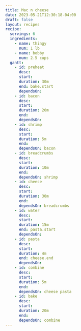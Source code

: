 ```yaml
---
title: Mac n cheese
date: 2023-05-21T12:30:18-04:00
draft: false
layout: recipes
recipe:
  servings: 6
  ingredients:
    - name: thingy
      num: 1 lb
    - name: bobby
      num: 2.5 cups
  gantt:
    - id: preheat
      desc:
      start:
      duration: 30m
      end: bake.start
      dependsOn:
    - id: bacon
      desc:
      start:
      duration: 20m
      end:
      dependsOn:
    - id: shrimp
      desc:
      start:
      duration: 5m
      end:
      dependsOn: bacon
    - id: breadcrumbs
      desc:
      start:
      duration: 10m
      end:
      dependsOn: shrimp
    - id: cheese
      desc:
      start:
      duration: 30m
      end:
      dependsOn: breadcrumbs
    - id: water
      desc:
      start:
      duration: 15m
      end: pasta.start
      dependsOn:
    - id: pasta
      desc:
      start:
      duration: 4m
      end: cheese.end
      dependsOn:
    - id: combine
      desc:
      start:
      duration: 5m
      end:
      dependsOn: cheese pasta
    - id: bake
      desc:
      start:
      duration: 20m
      end:
      dependsOn: combine
---
```

